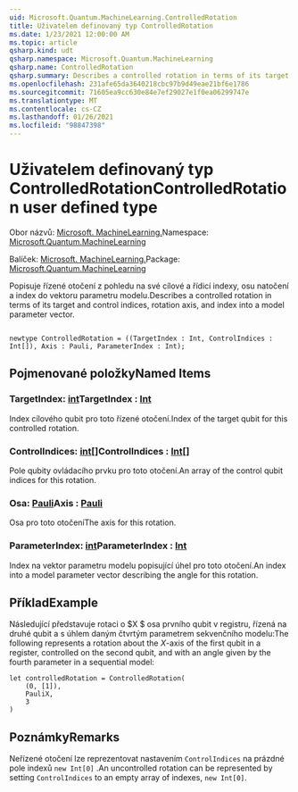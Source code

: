 ```yaml
---
uid: Microsoft.Quantum.MachineLearning.ControlledRotation
title: Uživatelem definovaný typ ControlledRotation
ms.date: 1/23/2021 12:00:00 AM
ms.topic: article
qsharp.kind: udt
qsharp.namespace: Microsoft.Quantum.MachineLearning
qsharp.name: ControlledRotation
qsharp.summary: Describes a controlled rotation in terms of its target and control indices, rotation axis, and index into a model parameter vector.
ms.openlocfilehash: 231afe65da3640218cbc97b9d49eae21bf6e1786
ms.sourcegitcommit: 71605ea9cc630e84e7ef29027e1f0ea06299747e
ms.translationtype: MT
ms.contentlocale: cs-CZ
ms.lasthandoff: 01/26/2021
ms.locfileid: "98847398"
---
```

# <a name="controlledrotation-user-defined-type"></a><span data-ttu-id="d6807-102">Uživatelem definovaný typ ControlledRotation</span><span class="sxs-lookup"><span data-stu-id="d6807-102">ControlledRotation user defined type</span></span>

<span data-ttu-id="d6807-103">Obor názvů: [Microsoft. MachineLearning.](xref:Microsoft.Quantum.MachineLearning)</span><span class="sxs-lookup"><span data-stu-id="d6807-103">Namespace: [Microsoft.Quantum.MachineLearning](xref:Microsoft.Quantum.MachineLearning)</span></span>

<span data-ttu-id="d6807-104">Balíček: [Microsoft. MachineLearning.](https://nuget.org/packages/Microsoft.Quantum.MachineLearning)</span><span class="sxs-lookup"><span data-stu-id="d6807-104">Package: [Microsoft.Quantum.MachineLearning](https://nuget.org/packages/Microsoft.Quantum.MachineLearning)</span></span>


<span data-ttu-id="d6807-105">Popisuje řízené otočení z pohledu na své cílové a řídicí indexy, osu natočení a index do vektoru parametru modelu.</span><span class="sxs-lookup"><span data-stu-id="d6807-105">Describes a controlled rotation in terms of its target and control indices, rotation axis, and index into a model parameter vector.</span></span>

```qsharp

newtype ControlledRotation = ((TargetIndex : Int, ControlIndices : Int[]), Axis : Pauli, ParameterIndex : Int);
```



## <a name="named-items"></a><span data-ttu-id="d6807-106">Pojmenované položky</span><span class="sxs-lookup"><span data-stu-id="d6807-106">Named Items</span></span>

### <a name="targetindex--int"></a><span data-ttu-id="d6807-107">TargetIndex: [int](xref:microsoft.quantum.lang-ref.int)</span><span class="sxs-lookup"><span data-stu-id="d6807-107">TargetIndex : [Int](xref:microsoft.quantum.lang-ref.int)</span></span>

<span data-ttu-id="d6807-108">Index cílového qubit pro toto řízené otočení.</span><span class="sxs-lookup"><span data-stu-id="d6807-108">Index of the target qubit for this controlled rotation.</span></span>
### <a name="controlindices--int"></a><span data-ttu-id="d6807-109">ControlIndices: [int](xref:microsoft.quantum.lang-ref.int)[]</span><span class="sxs-lookup"><span data-stu-id="d6807-109">ControlIndices : [Int](xref:microsoft.quantum.lang-ref.int)[]</span></span>

<span data-ttu-id="d6807-110">Pole qubity ovládacího prvku pro toto otočení.</span><span class="sxs-lookup"><span data-stu-id="d6807-110">An array of the control qubit indices for this rotation.</span></span>
### <a name="axis--pauli"></a><span data-ttu-id="d6807-111">Osa: [Pauli](xref:microsoft.quantum.lang-ref.pauli)</span><span class="sxs-lookup"><span data-stu-id="d6807-111">Axis : [Pauli](xref:microsoft.quantum.lang-ref.pauli)</span></span>

<span data-ttu-id="d6807-112">Osa pro toto otočení</span><span class="sxs-lookup"><span data-stu-id="d6807-112">The axis for this rotation.</span></span>
### <a name="parameterindex--int"></a><span data-ttu-id="d6807-113">ParameterIndex: [int](xref:microsoft.quantum.lang-ref.int)</span><span class="sxs-lookup"><span data-stu-id="d6807-113">ParameterIndex : [Int](xref:microsoft.quantum.lang-ref.int)</span></span>

<span data-ttu-id="d6807-114">Index na vektor parametru modelu popisující úhel pro toto otočení.</span><span class="sxs-lookup"><span data-stu-id="d6807-114">An index into a model parameter vector describing the angle for this rotation.</span></span>

## <a name="example"></a><span data-ttu-id="d6807-115">Příklad</span><span class="sxs-lookup"><span data-stu-id="d6807-115">Example</span></span>

<span data-ttu-id="d6807-116">Následující představuje rotaci o $X $ osa prvního qubit v registru, řízená na druhé qubit a s úhlem daným čtvrtým parametrem sekvenčního modelu:</span><span class="sxs-lookup"><span data-stu-id="d6807-116">The following represents a rotation about the $X$-axis of the first qubit in a register, controlled on the second qubit, and with an angle given by the fourth parameter in a sequential model:</span></span>

```qsharp
let controlledRotation = ControlledRotation(
    (0, [1]),
    PauliX,
    3
)
```

## <a name="remarks"></a><span data-ttu-id="d6807-117">Poznámky</span><span class="sxs-lookup"><span data-stu-id="d6807-117">Remarks</span></span>

<span data-ttu-id="d6807-118">Neřízené otočení lze reprezentovat nastavením `ControlIndices` na prázdné pole indexů `new Int[0]` .</span><span class="sxs-lookup"><span data-stu-id="d6807-118">An uncontrolled rotation can be represented by setting `ControlIndices` to an empty array of indexes, `new Int[0]`.</span></span>